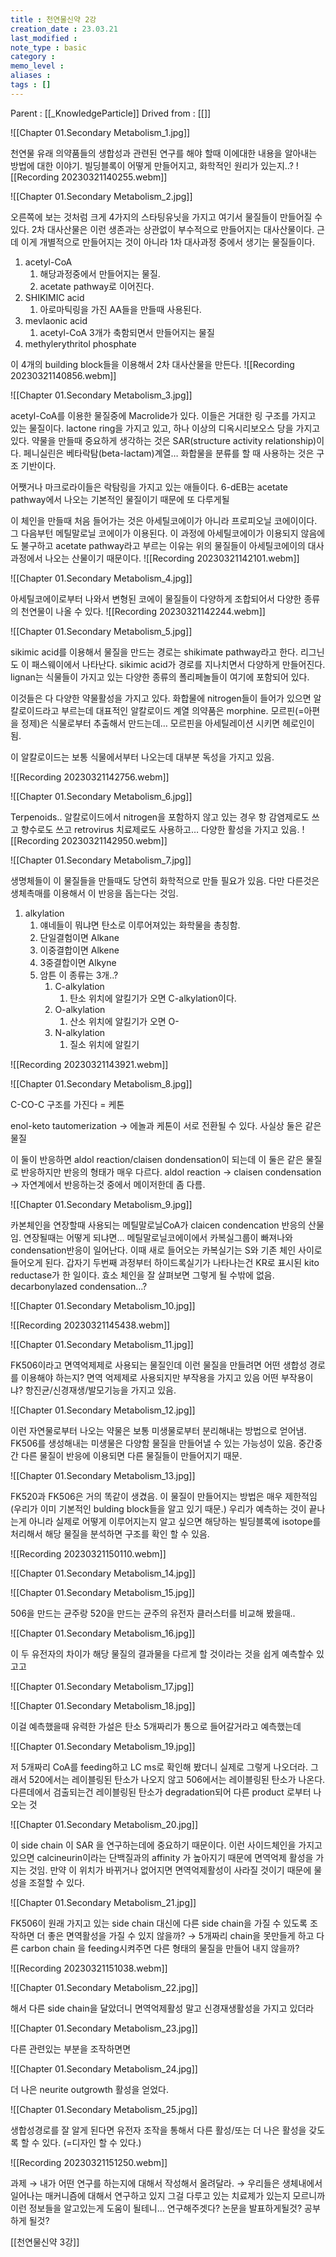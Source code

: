 ```yaml
---
title : 천연물신약 2강
creation_date : 23.03.21
last_modified :
note_type : basic
category :
memo_level :
aliases : 
tags : []
---
```


Parent : [[_KnowledgeParticle]]
Drived from : [[]]

![[Chapter 01.Secondary Metabolism_1.jpg]]

천연물 유래 의약품들의 생합성과 관련된 연구를 해야 할때
이에대한 내용을 알아내는 방법에 대한 이야기.
빌딩블록이 어떻게 만들어지고, 화학적인 원리가 있는지..?
![[Recording 20230321140255.webm]]


![[Chapter 01.Secondary Metabolism_2.jpg]]

오른쪽에 보는 것처럼 크게 4가지의 스타팅유닛을 가지고 여기서 물질들이 만들어질 수 있다.
2차 대사산물은 이런 생존과는 상관없이 부수적으로 만들어지는 대사산물이다.
근데 이게 개별적으로 만들어지는 것이 아니라 1차 대사과정 중에서 생기는 물질들이다.
1. acetyl-CoA
	1. 해당과정중에서 만들어지는 물질.
	2. acetate pathway로 이어진다.
2. SHIKIMIC acid
	1. 아로마틱링을 가진 AA들을 만들때 사용된다.
3. mevlaonic acid
	1. acetyl-CoA 3개가 축함되면서 만들어지는 물질
4. methylerythritol phosphate

이 4개의 building block들을 이용해서 2차 대사산물을 만든다.
![[Recording 20230321140856.webm]]


![[Chapter 01.Secondary Metabolism_3.jpg]]

acetyl-CoA를 이용한 물질중에 Macrolide가 있다.
이들은 거대한 링 구조를 가지고 있는 물질이다.
lactone ring을 가지고 있고, 하나 이상의 디옥시리보오스 당을 가지고 있다.
약물을 만들때 중요하게 생각하는 것은 SAR(structure activity relationship)이다.
페니실린은 베타락탐(beta-lactam)계열… 화합물을 분류를 할 때 사용하는 것은 구조 기반이다.

어쨋거나 마크로라이들은 락탐링을 가지고 있는 애들이다.
6-dEB는 acetate pathway에서 나오는 기본적인 물질이기 때문에 또 다루게될

이 체인을 만들때 처음 들어가는 것은 아세틸코에이가 아니라 프로피오닐 코에이이다.
그 다음부턴 메틸말로닐 코에이가 이용된다.
이 과정에 아세틸코에이가 이용되지 않음에도 불구하고 acetate pathway라고 부르는 이유는 위의 물질들이 아세틸코에이의 대사과정에서 나오는 산물이기 때문이다.
![[Recording 20230321142101.webm]]



![[Chapter 01.Secondary Metabolism_4.jpg]]

아세틸코에이로부터 나와서 변형된 코에이 물질들이 다양하게 조합되어서 다양한 종류의 천연물이 나올 수 있다.
![[Recording 20230321142244.webm]]


![[Chapter 01.Secondary Metabolism_5.jpg]]

sikimic acid를 이용해서 물질을 만드는 경로는 shikimate pathway라고 한다.
리그닌도 이 패스웨이에서 나타난다.
sikimic acid가 경로를 지나치면서 다양하게 만들어진다.
lignan는 식물들이 가지고 있는 다양한 종류의 폴리페놀들이 여기에 포함되어 있다.

이것들은 다 다양한 약물활성을 가지고 있다.
화합물에 nitrogen들이 들어가 있으면 알칼로이드라고 부르는데
대표적인 알칼로이드 계열 의약품은 morphine.
모르핀(=아편을 정제)은 식물로부터 추출해서 만드는데… 모르핀을 아세틸레이션 시키면 헤로인이 됨.

이 알칼로이드는 보통 식물에서부터 나오는데 대부분 독성을 가지고 있음.


![[Recording 20230321142756.webm]]


![[Chapter 01.Secondary Metabolism_6.jpg]]

Terpenoids.. 알칼로이드에서 nitrogen을 포함하지 않고 있는 경우
항 감염제로도 쓰고 향수로도 쓰고 retrovirus 치료제로도 사용하고…
다양한 활성을 가지고 있음.
![[Recording 20230321142950.webm]]


![[Chapter 01.Secondary Metabolism_7.jpg]]

생명체들이 이 물질들을 만들때도 당연히 화학적으로 만들 필요가 있음.
다만 다른것은 생체촉매를 이용해서 이 반응을 돕는다는 것임.
1. alkylation
	1. 얘네들이 뭐냐면 탄소로 이루어져있는 화학물을 총칭함.
	2. 단일결험이면 Alkane
	3. 이중결합이면 Alkene
	4. 3중결합이면 Alkyne
	5. 암튼 이 종류는 3개..?
		1. C-alkylation
			1. 탄소 위치에 알킬기가 오면 C-alkylation이다.
		2. O-alkylation
			1. 산소 위치에 알킬기가 오면 O-
		3. N-alkylation
			1. 질소 위치에 알킬기


![[Recording 20230321143921.webm]]


![[Chapter 01.Secondary Metabolism_8.jpg]]

C-CO-C 구조를 가진다 = 케톤

enol-keto tautomerization → 에놀과 케톤이 서로 전환될 수 있다. 사실상 둘은 같은 물질

이 둘이 반응하면 aldol reaction/claisen dondensation이 되는데 이 둘은 같은 물질로 반응하지만 반응의 형태가 매우 다르다.
aldol reaction → 
claisen condensation → 자연계에서 반응하는것 중에서 메이저한데 좀 다름.


![[Chapter 01.Secondary Metabolism_9.jpg]]

카본체인을 연장할때 사용되는 메틸말로닐CoA가 claicen condencation 반응의 산물임.
연장될때는 어떻게 되냐면…
메틸말로닐코에이에서 카복실그룹이 빠져나와 condensation반응이 일어난다. 이때 새로 들어오는 카복실기는 S와 기존 체인 사이로 들어오게 된다.
갑자기 두번째 과정부터 하이드록실기가 나타나는건 KR로 표시된 kito reductase가 한 일이다.
효소 체인을 잘 살펴보면 그렇게 될 수밖에 없음.
decarbonylazed condensation…?

![[Chapter 01.Secondary Metabolism_10.jpg]]

![[Recording 20230321145438.webm]]



![[Chapter 01.Secondary Metabolism_11.jpg]]

FK506이라고 면역억제제로 사용되는 물질인데
이런 물질을 만들려면 어떤 생합성 경로를 이용해야 하는지?
면역 억제제로 사용되지만 부작용을 가지고 있음
어떤 부작용이냐? 항진균/신경재생/발모기능을 가지고 있음.


![[Chapter 01.Secondary Metabolism_12.jpg]]

이런 자연물로부터 나오는 약물은 보통 미생물로부터 분리해내는 방법으로 얻어냄.
FK506를 생성해내는 미생물은 다양함 물질을 만들어낼 수 있는 가능성이 있음.
중간중간 다른 물질이 반응에 이용되면 다른 물질들이 만들어지기 때문.

![[Chapter 01.Secondary Metabolism_13.jpg]]

FK520과 FK506은 거의 똑같이 생겼음.
이 물질이 만들어지는 방법은 매우 제한적임 (우리가 이미 기본적인 bulding block들을 알고 있기 때문.)
우리가 예측하는 것이 끝나는게 아니라 실제로 어떻게 이루어지는지 알고 싶으면 해당하는 빌딩블록에 isotope를 처리해서 해당 물질을 분석하면 구조를 확인 할 수 있음.


![[Recording 20230321150110.webm]]


![[Chapter 01.Secondary Metabolism_14.jpg]]



![[Chapter 01.Secondary Metabolism_15.jpg]]

506을 만드는 균주랑 520을 만드는 균주의 유전자 클러스터를 비교해 봤을때..

![[Chapter 01.Secondary Metabolism_16.jpg]]

이 두 유전자의 차이가 해당 물질의 결과물을 다르게 할 것이라는 것을 쉽게 예측할수 있고고

![[Chapter 01.Secondary Metabolism_17.jpg]]



![[Chapter 01.Secondary Metabolism_18.jpg]]

이걸 예측했을때 유력한 가설은 탄소 5개짜리가 통으로 들어갈거라고 예측했는데


![[Chapter 01.Secondary Metabolism_19.jpg]]

저 5개짜리 CoA를 feeding하고 LC ms로 확인해 봤더니 실제로 그렇게 나오더라.
그래서 520에서는 레이블링된 탄소가 나오지 않고
506에서는 레이블링된 탄소가 나온다.
다른데에서 검출되는건 레이블링된 탄소가 degradation되어 다른 product 로부터 나오는 것

![[Chapter 01.Secondary Metabolism_20.jpg]]

이 side chain 이 SAR 을 연구하는데에 중요하기 때문이다.
이런 사이드체인을 가지고 있으면 calcineurin이라는 단백질과의 affinity 가 높아지기 때문에 면역억제 활성을 가지는 것임.
만약 이 위치가 바뀌거나 없어지면 면역억제활성이 사라질 것이기 때문에 물성을 조절할 수 있다.

![[Chapter 01.Secondary Metabolism_21.jpg]]

FK506이 원래 가지고 있는 side chain 대신에 다른 side chain을 가질 수 있도록 조작하면 더 좋은 면역활성을 가질 수 있지 않을까?
→ 5개짜리 chain을 못만들게 하고 다른 carbon chain 을 feeding시켜주면 다른 형태의 물질을 만들어 내지 않을까?


![[Recording 20230321151038.webm]]


![[Chapter 01.Secondary Metabolism_22.jpg]]

해서 다른 side chain을 달았더니 면역억제활성 말고 신경재생활성을 가지고 있더라

![[Chapter 01.Secondary Metabolism_23.jpg]]

다른 관련있는 부분을 조작하면면

![[Chapter 01.Secondary Metabolism_24.jpg]]

더 나은 neurite outgrowth 활성을 얻었다.

![[Chapter 01.Secondary Metabolism_25.jpg]]

생합성경로를 잘 알게 된다면 유전자 조작을 통해서 다른 활성/또는 더 나은 활성을 갖도록 할 수 있다. (=디자인 할 수 있다.)


![[Recording 20230321151250.webm]]

과제 → 내가 어떤 연구를 하는지에 대해서 작성해서 올려달라.
→ 우리들은 생체내에서 일어나는 매커니즘에 대해서 연구하고 있지 그걸 다루고 있는 치료제가 있는지 모르니까 이런 정보들을 알고있는게 도움이 될테니… 연구해주겟다?
논문을 발표하게될것? 공부하게 될것?

[[천연물신약 3강]]